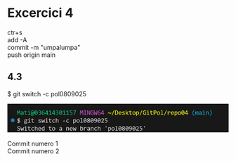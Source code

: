# Excercici 4

ctr+s  
add -A  
commit -m "umpalumpa"   
push origin main

## 4.3

$ git switch -c pol0809025  

![Mostra de l'excercici 1](IMG/act3.png)

Commit numero 1  
Commit numero 2  
